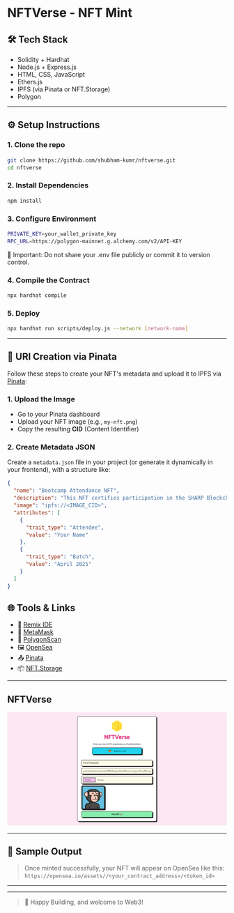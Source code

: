 # NFTVerse - NFT Mint

## 🛠️ Tech Stack

- Solidity + Hardhat
- Node.js + Express.js
- HTML, CSS, JavaScript
- Ethers.js
- IPFS (via Pinata or NFT.Storage)
- Polygon 

---

## ⚙️ Setup Instructions

### 1. Clone the repo

```bash
git clone https://github.com/shubham-kumr/nftverse.git
cd nftverse
```

### 2. Install Dependencies

```bash
npm install 
```

### 3. Configure Environment

```bash
PRIVATE_KEY=your_wallet_private_key
RPC_URL=https://polygon-mainnet.g.alchemy.com/v2/API-KEY
```

🔐 Important: Do not share your .env file publicly or commit it to version control.

### 4. Compile the Contract

```bash
npx hardhat compile
```

### 5. Deploy

```bash
npx hardhat run scripts/deploy.js --network [network-name]
```

---

## 🔗 URI Creation via Pinata

Follow these steps to create your NFT's metadata and upload it to IPFS via [Pinata](https://pinata.cloud):

### 1. Upload the Image
- Go to your Pinata dashboard
- Upload your NFT image (e.g., `my-nft.png`)
- Copy the resulting **CID** (Content Identifier)

### 2. Create Metadata JSON
Create a `metadata.json` file in your project (or generate it dynamically in your frontend), with a structure like:

```json
{
  "name": "Bootcamp Attendance NFT",
  "description": "This NFT certifies participation in the SHARP Blockchain Bootcamp",
  "image": "ipfs://<IMAGE_CID>",
  "attributes": [
    {
      "trait_type": "Attendee",
      "value": "Your Name"
    },
    {
      "trait_type": "Batch",
      "value": "April 2025"
    }
  ]
}
```

## 🌐 Tools & Links

- 🔧 [Remix IDE](https://remix.ethereum.org/)
- 🦊 [MetaMask](https://metamask.io/)
- 🔎 [PolygonScan](https://polygonscan.com/)
- 🖼️ [OpenSea ](https://opensea.io/)
- 📤 [Pinata](https://www.pinata.cloud/)
- 📦 [NFT.Storage](https://nft.storage/)

---

## NFTVerse
<img src="./screenshot/NFTVerse.png" />

---

## 📸 Sample Output

> Once minted successfully, your NFT will appear on OpenSea  like this:
> `https://opensea.io/assets//<your_contract_address>/<token_id>`

---

---

> 🚀 Happy Building, and welcome to Web3!
